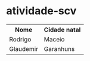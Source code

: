 # atividade-scv

<table>
<tr>
  <th>Nome</th>
  <th>Cidade natal</th>
 </tr>	
   <tr>
    <td>Rodrigo</td>
    <td>Maceio</td>
  </tr>
 <tr>
  <td>Glaudemir</td>
  <td>Garanhuns</td>
 </tr>

</table>
